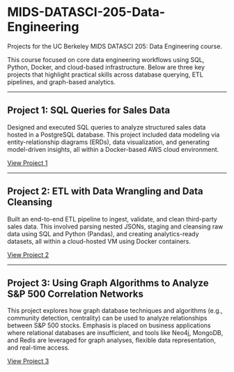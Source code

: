 # MIDS-DATASCI-205-Data-Engineering

Projects for the UC Berkeley MIDS DATASCI 205: Data Engineering course.

This course focused on core data engineering workflows using SQL, Python, Docker, and cloud-based infrastructure. Below are three key projects that highlight practical skills across database querying, ETL pipelines, and graph-based analytics.

---

## Project 1: SQL Queries for Sales Data  
Designed and executed SQL queries to analyze structured sales data hosted in a PostgreSQL database. This project included data modeling via entity-relationship diagrams (ERDs), data visualization, and generating model-driven insights, all within a Docker-based AWS cloud environment.

[View Project 1](https://github.com/danielwang730/MIDS-DATASCI-205-Data-Engineering/tree/main/MIDS%20205%20Project%201%20SQL%20Queries%20for%20Sales%20Data)

---

## Project 2: ETL with Data Wrangling and Data Cleansing  
Built an end-to-end ETL pipeline to ingest, validate, and clean third-party sales data. This involved parsing nested JSONs, staging and cleansing raw data using SQL and Python (Pandas), and creating analytics-ready datasets, all within a cloud-hosted VM using Docker containers.

[View Project 2](https://github.com/danielwang730/MIDS-DATASCI-205-Data-Engineering/tree/main/MIDS%20205%20Project%202%20ETL%20with%20Data%20Wrangling%20and%20Data%20Cleansing)

---

## Project 3: Using Graph Algorithms to Analyze S&P 500 Correlation Networks  
This project explores how graph database techniques and algorithms (e.g., community detection, centrality) can be used to analyze relationships between S&P 500 stocks. Emphasis is placed on business applications where relational databases are insufficient, and tools like Neo4j, MongoDB, and Redis are leveraged for graph analyses, flexible data representation, and real-time access.

[View Project 3]()
